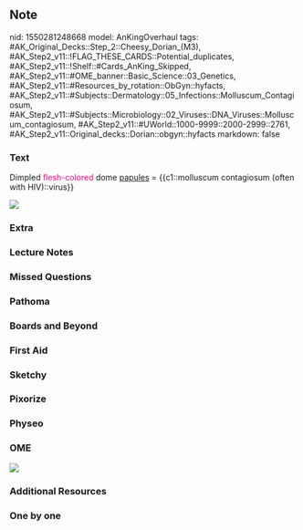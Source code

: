 ## Note
nid: 1550281248668
model: AnKingOverhaul
tags: #AK_Original_Decks::Step_2::Cheesy_Dorian_(M3), #AK_Step2_v11::!FLAG_THESE_CARDS::Potential_duplicates, #AK_Step2_v11::!Shelf::#Cards_AnKing_Skipped, #AK_Step2_v11::#OME_banner::Basic_Science::03_Genetics, #AK_Step2_v11::#Resources_by_rotation::ObGyn::hyfacts, #AK_Step2_v11::#Subjects::Dermatology::05_Infections::Molluscum_Contagiosum, #AK_Step2_v11::#Subjects::Microbiology::02_Viruses::DNA_Viruses::Molluscum_contagiosum, #AK_Step2_v11::#UWorld::1000-9999::2000-2999::2761, #AK_Step2_v11::Original_decks::Dorian::obgyn::hyfacts
markdown: false

### Text
Dimpled <font color="#FC0280">flesh-colored</font> dome
<u>papules</u> = {{c1::molluscum contagiosum (often with
HIV)::virus}}
<div><img src="big_5081d948278d7.jpg"></div>

### Extra


### Lecture Notes


### Missed Questions


### Pathoma


### Boards and Beyond


### First Aid


### Sketchy


### Pixorize


### Physeo


### OME
<div class="ome-widget">
  <a href="https://onlinemeded.org/spa/obgyn?ref=anki"><img src=
  "_OME_AnkiFlashcards_Topic_4.png"></a>
</div>

### Additional Resources


### One by one

